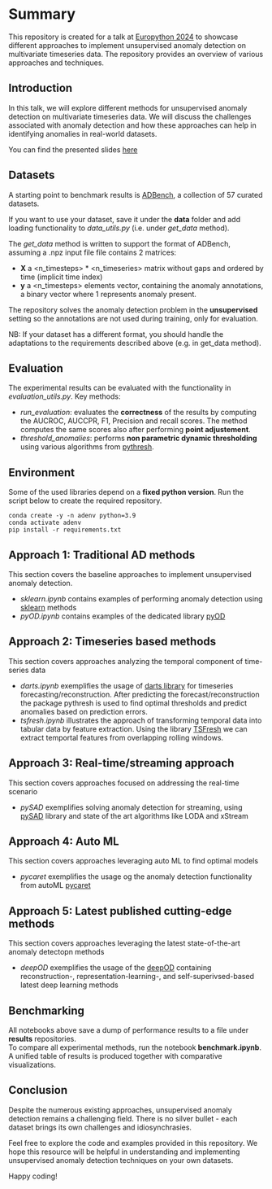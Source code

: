 
# Summary
This repository is created for a talk at [Europython 2024](https://ep2024.europython.eu/session/one-analysis-a-day-keeps-anomalies-away) to showcase different approaches to implement unsupervised anomaly detection on multivariate timeseries data. The repository provides an overview of various approaches and techniques.


## Introduction
In this talk, we will explore different methods for unsupervised anomaly detection on multivariate timeseries data. We will discuss the challenges associated with anomaly detection and how these approaches can help in identifying anomalies in real-world datasets.  

You can find the presented slides [here](#introduction)

## Datasets
A starting point to benchmark results is [ADBench](https://github.com/Minqi824/ADBench), a collection of 57 curated datasets.  

If you want to use your dataset, save it under the **data** folder and add loading functionality to *data_utils.py* (i.e. under *get_data* method). 

The *get_data* method is written to support the format of ADBench, assuming a .npz input file file contains 2 matrices: 
- **X** a <n_timesteps> * <n_timeseries> matrix without gaps and ordered by time (implicit time index) 
- **y** a <n_timesteps> elements vector, containing the anomaly annotations, a binary vector where 1 represents anomaly present. 

The repository solves the anomaly detection problem in the **unsupervised** setting so the annotations are not used during training, only for evaluation.

NB: If your dataset has a different format, you should handle the adaptations to the requirements described above (e.g. in get_data method).


## Evaluation
The experimental results can be evaluated with the functionality in *evaluation_utils.py*. Key methods:
- *run_evaluation*: evaluates the **correctness** of the results by computing the AUCROC, AUCCPR, F1, Precision and recall scores. The method computes the same scores also after performing **point adjustement**.
- *threshold_anomalies*: performs **non parametric dynamic thresholding** using various algorithms from [pythresh](https://pythresh.readthedocs.io/en/latest/index.html).


## Environment
Some of the used libraries depend on a **fixed python version**. Run the script below to create the required repository.
```
conda create -y -n adenv python=3.9
conda activate adenv
pip install -r requirements.txt
```

## Approach 1: Traditional AD methods
This section covers the baseline approaches to implement unsupervised anomaly detection.
- *sklearn.ipynb* contains examples of performing anomaly detection using [sklearn](https://scikit-learn.org/stable/modules/outlier_detection.html) methods
- *pyOD.ipynb* contains examples of the dedicated library [pyOD](https://pyod.readthedocs.io/en/latest/index.html)


## Approach 2: Timeseries based methods
This section covers approaches analyzing the temporal component of time-series data
- *darts.ipynb*  exemplifies the usage of [darts library](https://unit8co.github.io/darts/) for timeseries forecasting/reconstruction. After predicting the forecast/reconstruction the package pythresh is used to find optimal thresholds and predict anomalies based on prediction errors.
- *tsfresh.ipynb* illustrates the approach of transforming temporal data into tabular data by feature extraction. Using the library [TSFresh](https://tsfresh.readthedocs.io/en/latest/index.html) we can extract temportal features from overlapping rolling windows.


## Approach 3: Real-time/streaming approach
This section covers approaches focused on addressing the real-time scenario
- *pySAD* exemplifies solving anomaly detection for streaming, using [pySAD](https://pysad.readthedocs.io/en/latest/api.html#module-pysad.core) library and state of the art algorithms like LODA and xStream


## Approach 4: Auto ML
This section covers approaches leveraging auto ML to find optimal models
- *pycaret* exemplifies the usage og the anomaly detection functionality from autoML [pycaret](https://www.pycaret.org/tutorials/html/ANO101.html) 


## Approach 5: Latest published cutting-edge methods 
This section covers approaches leveraging the latest state-of-the-art anomaly detectopn methods
- *deepOD* exemplifies the usage of the [deepOD](https://deepod.readthedocs.io/en/latest/index.html) containing reconstruction-, representation-learning-, and self-superivsed-based latest deep learning methods

## Benchmarking
All notebooks above save a dump of performance results to a file under **results** repositories.  
To compare all experimental methods, run the notebook **benchmark.ipynb**.  
A unified table of results is produced together with comparative visualizations.

## Conclusion
Despite the numerous existing approaches, unsupervised anomaly detection remains a challenging field. There is no silver bullet - each dataset brings its own challenges and idiosynchrasies.

Feel free to explore the code and examples provided in this repository. We hope this resource will be helpful in understanding and implementing unsupervised anomaly detection techniques on your own datasets.

Happy coding!